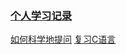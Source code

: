 ### [个人学习记录](https://docs.qq.com/sheet/DSW1YcE1aaHhGaUVZ?tab=BB08J2)

[如何科学地提问](./预学习/如何科学地提问/)
[复习C语言](./预学习/复习C语言/ex0-18/README.md)
